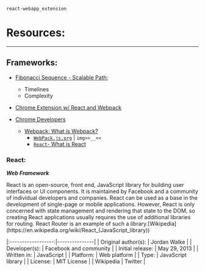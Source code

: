 `react-webapp_extension`


# Resources:
---

## Frameworks:

* [Fibonacci Sequence - Scalable Path](https://www.scalablepath.com/project-management/agile-points-fibonacci-sequence);

  * Timelines
  * Complexity

* [Chrome Extension w/ React and Webpack](https://www.youtube.com/watch?v=8OCEfOKzpAw)
* [Chrome Developers](https://developer.chrome.com/)
  * [Webpack: What is Webpack?](https://duckduckgo.com/?q=what+is+webpack&t=brave&ia=web)
    - [`WebPack.js.org`](https://webpack.js.org/) | `img>>__<<`
	- [`React`- What is React](https://en.wikipedia.org/wiki/React_(JavaScript_library))


### React:

***Web Framework***
<p>
React is an open-source, front end, JavaScript library for
building user interfaces or UI components.
It is maintained by Facebook and a community of individual developers and companies.
React can be used as a base in the development of single-page or mobile applications.
However, React is only concerned with state management and rendering that state to the DOM,
so creating React applications usually requires the use of additional libraries for routing.
React Router is an example of such a library.[Wikipedia](https://en.wikipedia.org/wiki/React_(JavaScript_library))
</p>

|:------------------:|---------------|
| Original author(s): | Jordan Walke |
| Developer(s): | Facebook and community |
| Initial release: | May 29, 2013 |
| Written in: | JavaScript |
| Platform: | Web platform |
| Type: | JavaScript library |
| License: | MIT License |
| Wikipedia | Twitter |


